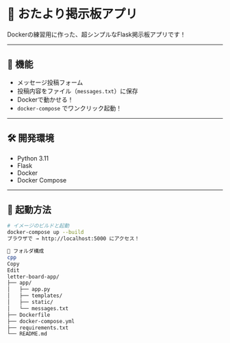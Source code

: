 # 💌 おたより掲示板アプリ

Dockerの練習用に作った、超シンプルなFlask掲示板アプリです！

---

## 🌸 機能

- メッセージ投稿フォーム
- 投稿内容をファイル（`messages.txt`）に保存
- Dockerで動かせる！
- `docker-compose` でワンクリック起動！

---

## 🛠️ 開発環境

- Python 3.11
- Flask
- Docker
- Docker Compose

---

## 🚀 起動方法

```bash
# イメージのビルドと起動
docker-compose up --build
ブラウザで → http://localhost:5000 にアクセス！

📂 フォルダ構成
cpp
Copy
Edit
letter-board-app/
├── app/
│   ├── app.py
│   ├── templates/
│   ├── static/
│   └── messages.txt
├── Dockerfile
├── docker-compose.yml
├── requirements.txt
└── README.md